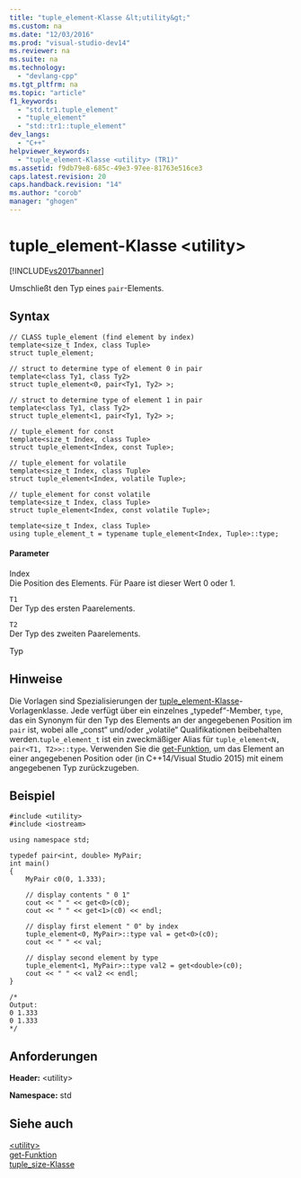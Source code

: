 ```yaml
---
title: "tuple_element-Klasse &lt;utility&gt;"
ms.custom: na
ms.date: "12/03/2016"
ms.prod: "visual-studio-dev14"
ms.reviewer: na
ms.suite: na
ms.technology: 
  - "devlang-cpp"
ms.tgt_pltfrm: na
ms.topic: "article"
f1_keywords: 
  - "std.tr1.tuple_element"
  - "tuple_element"
  - "std::tr1::tuple_element"
dev_langs: 
  - "C++"
helpviewer_keywords: 
  - "tuple_element-Klasse <utility> (TR1)"
ms.assetid: f9db79e8-685c-49e3-97ee-81763e516ce3
caps.latest.revision: 20
caps.handback.revision: "14"
ms.author: "corob"
manager: "ghogen"
---
```

# tuple_element-Klasse &lt;utility&gt;
[!INCLUDE[vs2017banner](../assembler/inline/includes/vs2017banner.md)]

Umschließt den Typ eines `pair`\-Elements.  
  
## Syntax  
  
```  
// CLASS tuple_element (find element by index)  
template<size_t Index, class Tuple>  
struct tuple_element;  
  
// struct to determine type of element 0 in pair  
template<class Ty1, class Ty2>  
struct tuple_element<0, pair<Ty1, Ty2> >;  
  
// struct to determine type of element 1 in pair  
template<class Ty1, class Ty2>  
struct tuple_element<1, pair<Ty1, Ty2> >;  
  
// tuple_element for const  
template<size_t Index, class Tuple>  
struct tuple_element<Index, const Tuple>;  
  
// tuple_element for volatile  
template<size_t Index, class Tuple>  
struct tuple_element<Index, volatile Tuple>;  
  
// tuple_element for const volatile  
template<size_t Index, class Tuple>  
struct tuple_element<Index, const volatile Tuple>;  
  
template<size_t Index, class Tuple>  
using tuple_element_t = typename tuple_element<Index, Tuple>::type;  
```  
  
#### Parameter  
 Index  
 Die Position des Elements. Für Paare ist dieser Wert 0 oder 1.  
  
 `T1`  
 Der Typ des ersten Paarelements.  
  
 `T2`  
 Der Typ des zweiten Paarelements.  
  
 Typ  
  
## Hinweise  
 Die Vorlagen sind Spezialisierungen der [tuple\_element\-Klasse](../standard-library/tuple-element-class-tuple.md)\-Vorlagenklasse. Jede verfügt über ein einzelnes „typedef“\-Member, `type`, das ein Synonym für den Typ des Elements an der angegebenen Position im `pair` ist, wobei alle „const“ und\/oder „volatile“ Qualifikationen beibehalten werden.`tuple_element_t` ist ein zweckmäßiger Alias für `tuple_element<N, pair<T1, T2>>::type`. Verwenden Sie die [get\-Funktion](../Topic/get%20Function%20%3Cutility%3E.md), um das Element an einer angegebenen Position oder \(in C\+\+14\/Visual Studio 2015\) mit einem angegebenen Typ zurückzugeben.  
  
## Beispiel  
  
```  
#include <utility>   
#include <iostream>   
  
using namespace std;  
  
typedef pair<int, double> MyPair;  
int main()  
{  
    MyPair c0(0, 1.333);  
  
    // display contents " 0 1"   
    cout << " " << get<0>(c0);  
    cout << " " << get<1>(c0) << endl;  
  
    // display first element " 0" by index  
    tuple_element<0, MyPair>::type val = get<0>(c0);  
    cout << " " << val;  
  
    // display second element by type   
    tuple_element<1, MyPair>::type val2 = get<double>(c0);  
    cout << " " << val2 << endl;  
}  
  
/*  
Output:  
0 1.333  
0 1.333  
*/  
```  
  
## Anforderungen  
 **Header:** \<utility\>  
  
 **Namespace:** std  
  
## Siehe auch  
 [\<utility\>](../standard-library/utility.md)   
 [get\-Funktion](../Topic/get%20Function%20%3Cutility%3E.md)   
 [tuple\_size\-Klasse](../standard-library/tuple-size-class-utility.md)